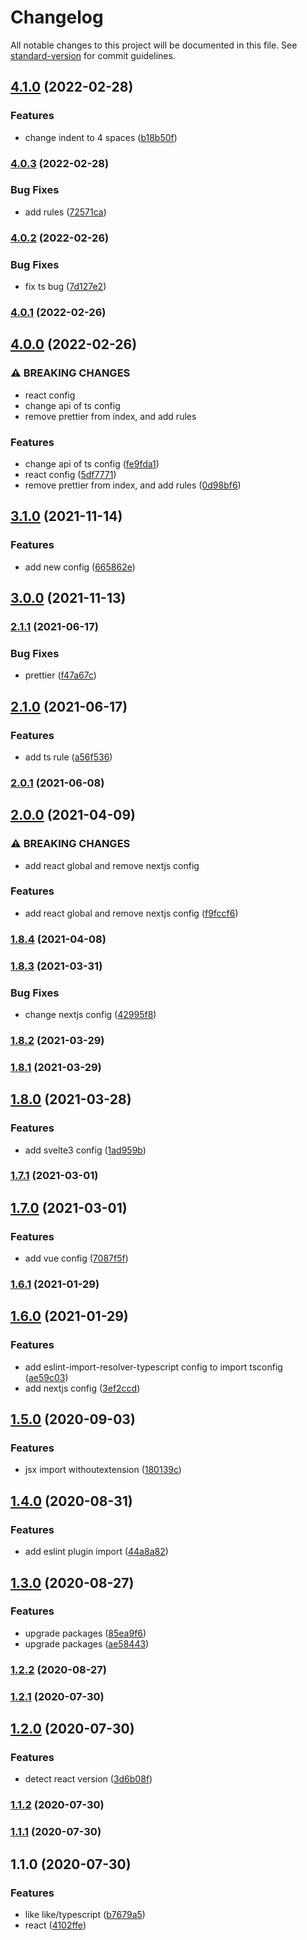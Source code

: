 # Changelog

All notable changes to this project will be documented in this file. See [standard-version](https://github.com/conventional-changelog/standard-version) for commit guidelines.

## [4.1.0](https://github.com/ekilzen/eslint-config-like/compare/v4.0.3...v4.1.0) (2022-02-28)


### Features

* change indent to 4 spaces ([b18b50f](https://github.com/ekilzen/eslint-config-like/commit/b18b50f0b1ba33729a67ed66e43f62b86e7970f0))

### [4.0.3](https://github.com/ekilzen/eslint-config-like/compare/v4.0.2...v4.0.3) (2022-02-28)


### Bug Fixes

* add rules ([72571ca](https://github.com/ekilzen/eslint-config-like/commit/72571cab5da4dc978492859814a12b6b50076219))

### [4.0.2](https://github.com/ekilzen/eslint-config-like/compare/v4.0.1...v4.0.2) (2022-02-26)


### Bug Fixes

* fix ts bug ([7d127e2](https://github.com/ekilzen/eslint-config-like/commit/7d127e24a13b0b72c5ee827de847f3315753b530))

### [4.0.1](https://github.com/ekilzen/eslint-config-like/compare/v4.0.0...v4.0.1) (2022-02-26)

## [4.0.0](https://github.com/ekilzen/eslint-config-like/compare/v3.1.0...v4.0.0) (2022-02-26)


### ⚠ BREAKING CHANGES

* react config
* change api of ts config
* remove prettier from index, and add rules

### Features

* change api of ts config ([fe9fda1](https://github.com/ekilzen/eslint-config-like/commit/fe9fda1a138ed456acf722b47a5a10e3410db219))
* react config ([5df7771](https://github.com/ekilzen/eslint-config-like/commit/5df7771b3a25fafd81bd94261b09137749f69594))
* remove prettier from index, and add rules ([0d98bf6](https://github.com/ekilzen/eslint-config-like/commit/0d98bf69ac07ff021950131cd07a9b6bcc635354))

## [3.1.0](https://github.com/ekilzen/eslint-config-like/compare/v3.0.0...v3.1.0) (2021-11-14)


### Features

* add new config ([665862e](https://github.com/ekilzen/eslint-config-like/commit/665862e238c59fd554faad482ad684386edc6c18))

## [3.0.0](https://github.com/ekilzen/eslint-config-like/compare/v2.1.1...v3.0.0) (2021-11-13)

### [2.1.1](https://github.com/ekilzen/eslint-config-like/compare/v2.1.0...v2.1.1) (2021-06-17)


### Bug Fixes

* prettier ([f47a67c](https://github.com/ekilzen/eslint-config-like/commit/f47a67c8704545c6c6fcca861980f18e8b1ed4b0))

## [2.1.0](https://github.com/ekilzen/eslint-config-like/compare/v2.0.1...v2.1.0) (2021-06-17)


### Features

* add ts rule ([a56f536](https://github.com/ekilzen/eslint-config-like/commit/a56f53633a89d488cdaa14cc124dd7c281d8f599))

### [2.0.1](https://github.com/ekilzen/eslint-config-like/compare/v2.0.0...v2.0.1) (2021-06-08)

## [2.0.0](https://github.com/ekilzen/eslint-config-like/compare/v1.8.4...v2.0.0) (2021-04-09)


### ⚠ BREAKING CHANGES

* add react global and remove nextjs config

### Features

* add react global and remove nextjs config ([f9fccf6](https://github.com/ekilzen/eslint-config-like/commit/f9fccf68fde61222d3f71172eaf861291aa2dc86))

### [1.8.4](https://github.com/ekilzen/eslint-config-like/compare/v1.8.3...v1.8.4) (2021-04-08)

### [1.8.3](https://github.com/ekilzen/eslint-config-like/compare/v1.8.2...v1.8.3) (2021-03-31)


### Bug Fixes

* change nextjs config ([42995f8](https://github.com/ekilzen/eslint-config-like/commit/42995f87f13d0bb6e7d597eb2a9d4f336080d936))

### [1.8.2](https://github.com/ekilzen/eslint-config-like/compare/v1.8.1...v1.8.2) (2021-03-29)

### [1.8.1](https://github.com/ekilzen/eslint-config-like/compare/v1.8.0...v1.8.1) (2021-03-29)

## [1.8.0](https://github.com/ekilzen/eslint-config-like/compare/v1.7.1...v1.8.0) (2021-03-28)


### Features

* add svelte3 config ([1ad959b](https://github.com/ekilzen/eslint-config-like/commit/1ad959be9cbfcb800737cb205d68dc2d7373e8f6))

### [1.7.1](https://github.com/ekilzen/eslint-config-like/compare/v1.7.0...v1.7.1) (2021-03-01)

## [1.7.0](https://github.com/ekilzen/eslint-config-like/compare/v1.6.1...v1.7.0) (2021-03-01)


### Features

* add vue config ([7087f5f](https://github.com/ekilzen/eslint-config-like/commit/7087f5fdd54f5b1356595bb6db6524b54826c760))

### [1.6.1](https://github.com/lastingman/eslint-config-like/compare/v1.6.0...v1.6.1) (2021-01-29)

## [1.6.0](https://github.com/lastingman/eslint-config-like/compare/v1.5.0...v1.6.0) (2021-01-29)


### Features

* add eslint-import-resolver-typescript config to import tsconfig ([ae59c03](https://github.com/lastingman/eslint-config-like/commit/ae59c03f1e672244d09d47f0c572686787359499))
* add nextjs config ([3ef2ccd](https://github.com/lastingman/eslint-config-like/commit/3ef2ccd1df790dea16aa03bc5e235966ccee9519))

## [1.5.0](https://github.com/lastingman/eslint-config-like/compare/v1.4.0...v1.5.0) (2020-09-03)


### Features

* jsx import withoutextension ([180139c](https://github.com/lastingman/eslint-config-like/commit/180139cdf0bcbd9c5deceaeeb115548b3b6b7d94))

## [1.4.0](https://github.com/lastingman/eslint-config-like/compare/v1.3.0...v1.4.0) (2020-08-31)


### Features

* add eslint plugin import ([44a8a82](https://github.com/lastingman/eslint-config-like/commit/44a8a8265799d3cddd60e5b93595b5885569c5f8))

## [1.3.0](https://github.com/lastingman/eslint-config-like/compare/v1.2.2...v1.3.0) (2020-08-27)


### Features

* upgrade packages ([85ea9f6](https://github.com/lastingman/eslint-config-like/commit/85ea9f6a86ae7b74f94fe0d823d2fe9144b29524))
* upgrade packages ([ae58443](https://github.com/lastingman/eslint-config-like/commit/ae584432efa2a9949d0952fcee375fa89b4f3e5f))

### [1.2.2](https://github.com/lastingman/eslint-config-like/compare/v1.2.1...v1.2.2) (2020-08-27)

### [1.2.1](https://github.com/lastingman/eslint-config-like/compare/v1.2.0...v1.2.1) (2020-07-30)

## [1.2.0](https://github.com/lastingman/eslint-config-like/compare/v1.1.2...v1.2.0) (2020-07-30)


### Features

* detect react version ([3d6b08f](https://github.com/lastingman/eslint-config-like/commit/3d6b08ffacd20847fff8db8b6bfcfded8aa4d2d6))

### [1.1.2](https://github.com/lastingman/eslint-config-like/compare/v1.1.1...v1.1.2) (2020-07-30)

### [1.1.1](https://github.com/lastingman/eslint-config-like/compare/v1.1.0...v1.1.1) (2020-07-30)

## 1.1.0 (2020-07-30)


### Features

* like like/typescript ([b7679a5](https://github.com/lastingman/eslint-config-like/commit/b7679a5dc0d799519b9cbd3db709bd80f85655f4))
* react ([4102ffe](https://github.com/lastingman/eslint-config-like/commit/4102ffe733bc3707b322fedb8a3186e5e5eb2dfb))
